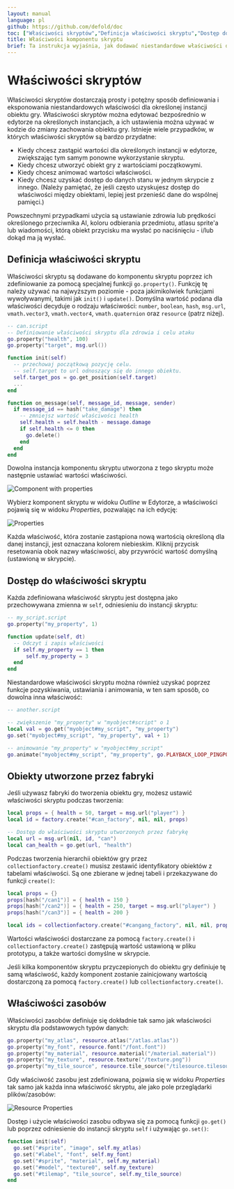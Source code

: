 ```yaml
---
layout: manual
language: pl
github: https://github.com/defold/doc
toc: ["Właściwości skryptów","Definicja właściwości skryptu","Dostęp do właściwości skryptu","Obiekty utworzone przez fabryki","Właściwości zasobów"]
title: Właściwości komponentu skryptu
brief: Ta instrukcja wyjaśnia, jak dodawać niestandardowe właściwości do komponentów skryptu i jak uzyskiwać do nich dostęp z edytora oraz skryptów uruchamianych podczas działania gry.
---
```


# Właściwości skryptów

Właściwości skryptów dostarczają prosty i potężny sposób definiowania i eksponowania niestandardowych właściwości dla określonej instancji obiektu gry. Właściwości skryptów można edytować bezpośrednio w edytorze na określonych instancjach, a ich ustawienia można używać w kodzie do zmiany zachowania obiektu gry. Istnieje wiele przypadków, w których właściwości skryptów są bardzo przydatne:

* Kiedy chcesz zastąpić wartości dla określonych instancji w edytorze, zwiększając tym samym ponowne wykorzystanie skryptu.
* Kiedy chcesz utworzyć obiekt gry z wartościami początkowymi.
* Kiedy chcesz animować wartości właściwości.
* Kiedy chcesz uzyskać dostęp do danych stanu w jednym skrypcie z innego. (Należy pamiętać, że jeśli często uzyskujesz dostęp do właściwości między obiektami, lepiej jest przenieść dane do wspólnej pamięci.)

Powszechnymi przypadkami użycia są ustawianie zdrowia lub prędkości określonego przeciwnika AI, koloru odbierania przedmiotu, atlasu sprite'a lub wiadomości, którą obiekt przycisku ma wysłać po naciśnięciu - i/lub dokąd ma ją wysłać.

## Definicja właściwości skryptu

Właściwości skryptu są dodawane do komponentu skryptu poprzez ich zdefiniowanie za pomocą specjalnej funkcji `go.property()`. Funkcję tę należy używać na najwyższym poziomie - poza jakimikolwiek funkcjami wywoływanymi, takimi jak `init()` i `update()`. Domyślna wartość podana dla właściwości decyduje o rodzaju właściwości: `number`, `boolean`, `hash`, `msg.url`, `vmath.vector3`, `vmath.vector4`, `vmath.quaternion` oraz `resource` (patrz niżej).

```lua
-- can.script
-- Definiowanie właściwości skryptu dla zdrowia i celu ataku
go.property("health", 100)
go.property("target", msg.url())

function init(self)
  -- przechowaj początkową pozycję celu.
  -- self.target to url odnoszący się do innego obiektu.
  self.target_pos = go.get_position(self.target)
  ...
end

function on_message(self, message_id, message, sender)
  if message_id == hash("take_damage") then
    -- zmniejsz wartość właściwości health
    self.health = self.health - message.damage
    if self.health <= 0 then
      go.delete()
    end
  end
end
```
Dowolna instancja komponentu skryptu utworzona z tego skryptu może następnie ustawiać wartości właściwości.

![Component with properties](/manuals/images/script-properties/component.png)

Wybierz komponent skryptu w widoku *Outline* w Edytorze, a właściwości pojawią się w widoku *Properties*, pozwalając na ich edycję:

![Properties](/manuals/images/script-properties/properties.png)

Każda właściwość, która zostanie zastąpiona nową wartością określoną dla danej instancji, jest oznaczana kolorem niebieskim. Kliknij przycisk resetowania obok nazwy właściwości, aby przywrócić wartość domyślną (ustawioną w skrypcie).

## Dostęp do właściwości skryptu

Każda zdefiniowana właściwość skryptu jest dostępna jako przechowywana zmienna w `self`, odniesieniu do instancji skryptu:

```lua
-- my_script.script
go.property("my_property", 1)

function update(self, dt)
  -- Odczyt i zapis właściwości
  if self.my_property == 1 then
      self.my_property = 3
  end
end
```

Niestandardowe właściwości skryptu można również uzyskać poprzez funkcje pozyskiwania, ustawiania i animowania, w ten sam sposób, co dowolna inna właściwość:

```lua
-- another.script

-- zwiększenie "my_property" w "myobject#script" o 1
local val = go.get("myobject#my_script", "my_property")
go.set("myobject#my_script", "my_property", val + 1)

-- animowanie "my_property" w "myobject#my_script"
go.animate("myobject#my_script", "my_property", go.PLAYBACK_LOOP_PINGPONG, 100, go.EASING_LINEAR, 2.0)
```

## Obiekty utworzone przez fabryki

Jeśli używasz fabryki do tworzenia obiektu gry, możesz ustawić właściwości skryptu podczas tworzenia:

```lua
local props = { health = 50, target = msg.url("player") }
local id = factory.create("#can_factory", nil, nil, props)

-- Dostęp do właściwości skryptu utworzonych przez fabrykę
local url = msg.url(nil, id, "can")
local can_health = go.get(url, "health")
```

Podczas tworzenia hierarchii obiektów gry przez `collectionfactory.create()` musisz zestawić identyfikatory obiektów z tabelami właściwości. Są one zbierane w jednej tabeli i przekazywane do funkcji `create()`:

```lua
local props = {}
props[hash("/can1")] = { health = 150 }
props[hash("/can2")] = { health = 250, target = msg.url("player") }
props[hash("/can3")] = { health = 200 }

local ids = collectionfactory.create("#cangang_factory", nil, nil, props)
```

Wartości właściwości dostarczane za pomocą `factory.create()` i `collectionfactory.create()` zastępują wartość ustawioną w pliku prototypu, a także wartości domyślne w skrypcie.

Jeśli kilka komponentów skryptu przyczepionych do obiektu gry definiuje tę samą właściwość, każdy komponent zostanie zainicjowany wartością dostarczoną za pomocą `factory.create()` lub `collectionfactory.create()`.

## Właściwości zasobów

Właściwości zasobów definiuje się dokładnie tak samo jak właściwości skryptu dla podstawowych typów danych:

```lua
go.property("my_atlas", resource.atlas("/atlas.atlas"))
go.property("my_font", resource.font("/font.font"))
go.property("my_material", resource.material("/material.material"))
go.property("my_texture", resource.texture("/texture.png"))
go.property("my_tile_source", resource.tile_source("/tilesource.tilesource"))
```

Gdy właściwość zasobu jest zdefiniowana, pojawia się w widoku *Properties* tak samo jak każda inna właściwość skryptu, ale jako pole przeglądarki plików/zasobów:

![Resource Properties](/manuals/images/script-properties/resource-properties.png)

Dostęp i użycie właściwości zasobu odbywa się za pomocą funkcji `go.get()` lub poprzez odniesienie do instancji skryptu `self` i używając `go.set()`:

```lua
function init(self)
  go.set("#sprite", "image", self.my_atlas)
  go.set("#label", "font", self.my_font)
  go.set("#sprite", "material", self.my_material)
  go.set("#model", "texture0", self.my_texture)
  go.set("#tilemap", "tile_source", self.my_tile_source)
end
```
